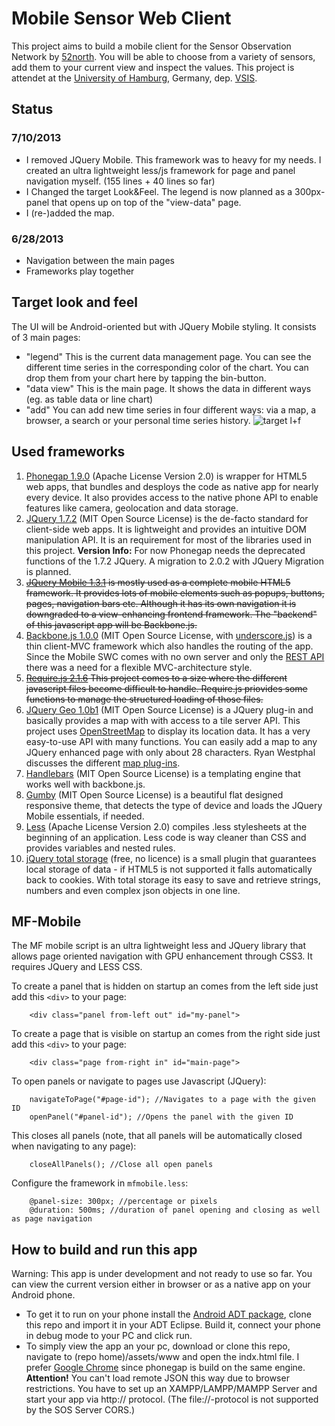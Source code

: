 Mobile Sensor Web Client
========================

This project aims to build a mobile client for the Sensor Observation Network by [52north](https://wiki.52north.org/bin/view). You will be able to choose from a variety of sensors, add them to your current view and inspect the values.
This project is attendet at the [University of Hamburg](http://www.uni-hamburg.de), Germany, dep. [VSIS](http://vsis-www.informatik.uni-hamburg.de/?lang=en).

## Status 
### 7/10/2013
- I removed JQuery Mobile. This framework was to heavy for my needs. I created an ultra lightweight less/js framework for page and panel navigation myself. (155 lines + 40 lines so far)
- I Changed the target Look&Feel. The legend is now planned as a 300px-panel that opens up on top of the "view-data" page.
- I (re-)added the map.

### 6/28/2013
- Navigation between the main pages
- Frameworks play together

## Target look and feel
The UI will be Android-oriented but with JQuery Mobile styling. It consists of 3 main pages:
- "legend"
  This is the current data management page. You can see the different time series in the corresponding color of the chart. You can drop them from your chart here by tapping the bin-button.
- "data view"
  This is the main page. It shows the data in different ways (eg. as table data or line chart)
- "add"
  You can add new time series in four different ways: via a map, a browser, a search or your personal time series history.
![target l+f](https://raw.github.com/marfnk/sosmobileclient/master/target_app.PNG "Target look and feel")

## Used frameworks
1. [Phonegap 1.9.0](http://phonegap.com/) (Apache License Version 2.0)
    is wrapper for HTML5 web apps, that bundles and desploys the code as native app for nearly every device. It also provides access to the native phone API to enable features like camera, geolocation and data storage.
2. [JQuery 1.7.2](http://jquery.com/) (MIT Open Source License)
    is the de-facto standard for client-side web apps. It is lightweight and provides an intuitive DOM manipulation API. It is an requirement for most of the libraries used in this project. **Version Info:** For now Phonegap needs the deprecated functions of the 1.7.2 JQuery. A migration to 2.0.2 with JQuery Migration is planned.
3. ~~[JQuery Mobile 1.3.1](http://jquerymobile.com/)
   is mostly used as a complete mobile HTML5 framework. It provides lots of mobile elements such as popups, buttons, pages, navigation bars etc. Although it has its own navigation it is downgraded to a view-enhancing frontend framework. The "backend" of this javascript app will be Backbone.js.~~
4. [Backbone.js 1.0.0](http://backbonejs.org/) (MIT Open Source License, with [underscore.js](http://underscorejs.org/))
    is a thin client-MVC framework which also handles the routing of the app. Since the Mobile SWC comes with no own server and only the [REST API](https://wiki.52north.org/bin/view/SensorWeb/SensorWebClientRESTInterface) there was a need for a flexible MVC-architecture style.
5. ~~[Require.js 2.1.6](http://requirejs.org/)
   This project comes to a size where the different javascript files become difficult to handle. Require.js priovides some functions to manage the structured loading of those files.~~
6. [JQuery Geo 1.0b1](http://jquerygeo.com/) (MIT Open Source License)
   is a JQuery plug-in and basically provides a map with with access to a tile server API. This project uses [OpenStreetMap](http://www.openstreetmap.org/) to display its location data. It has a very easy-to-use API with many functions. You can easily add a map to any JQuery enhanced page with only about 28 characters. Ryan Westphal discusses the different [map plug-ins](http://trippingthebits.com/geopres/).
8. [Handlebars](http://handlebarsjs.com/) (MIT Open Source License)
   is a templating engine that works well with backbone.js.
9. [Gumby](http://gumbyframework.com/) (MIT Open Source License)
   is a beautiful flat designed responsive theme, that detects the type of device and loads the JQuery Mobile essentials, if needed.
10. [Less](http://lesscss.org/) (Apache License Version 2.0)
    compiles .less stylesheets at the beginning of an application. Less code is way cleaner than CSS and provides variables and nested rules.
11. [jQuery total storage](https://github.com/jarednova/jquery-total-storage) (free, no licence)
    is a small plugin that guarantees local storage of data - if HTML5 is not supported it falls automatically back to cookies. With total storage its easy to save and retrieve strings, numbers and even complex json objects in one line.
    
## MF-Mobile
The MF mobile script is an ultra lightweight less and JQuery library that allows page oriented navigation with GPU enhancement through CSS3. It requires JQuery and LESS CSS.

To create a panel that is hidden on startup an comes from the left side just add this `<div>` to your page:

        <div class="panel from-left out" id="my-panel">

To create a page that is visible on startup an comes from the right side just add this `<div>` to your page:

        <div class="page from-right in" id="main-page">

To open panels or navigate to pages use Javascript (JQuery):

        navigateToPage("#page-id"); //Navigates to a page with the given ID
        openPanel("#panel-id"); //Opens the panel with the given ID

This closes all panels (note, that all panels will be automatically closed when navigating to any page):

        closeAllPanels(); //Close all open panels

Configure the framework in `mfmobile.less`:

        @panel-size: 300px; //percentage or pixels
        @duration: 500ms; //duration of panel opening and closing as well as page navigation


## How to build and run this app
Warning: This app is under development and not ready to use so far.
You can view the current version either in browser or as a native app on your Android phone.
- To get it to run on your phone install the [Android ADT package](http://developer.android.com/sdk/installing/bundle.html), clone this repo and import it in your ADT Eclipse. Build it, connect your phone in debug mode to your PC and click run.
- To simply view the app an your pc, download or clone this repo, navigate to (repo home)/assets/www and open the indx.html file. I prefer [Google Chrome](https://www.google.com/intl/de/chrome/browser/) since phonegap is build on the same engine. **Attention!** You can't load remote JSON this way due to browser restrictions. You have to set up an XAMPP/LAMPP/MAMPP Server and start your app via http:// protocol. (The file://-protocol is not supported by the SOS Server CORS.)

